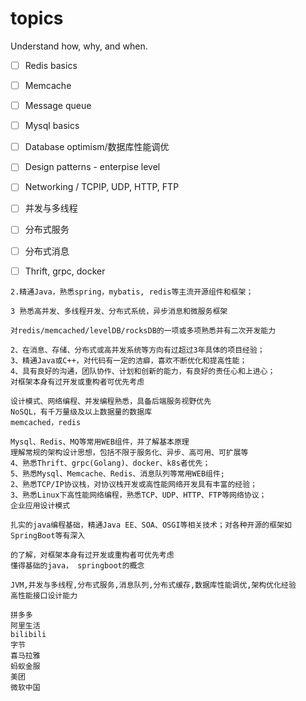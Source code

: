 # topics

Understand how, why, and when.

- [ ] Redis basics
- [ ] Memcache
- [ ] Message queue
- [ ] Mysql basics
- [ ] Database optimism/数据库性能调优
- [ ] Design patterns - enterpise level
- [ ] Networking / TCPIP, UDP, HTTP, FTP
- [ ] 并发与多线程
- [ ] 分布式服务
- [ ] 分布式消息
- [ ] Thrift, grpc, docker




```
2.精通Java，熟悉spring，mybatis, redis等主流开源组件和框架；

3 熟悉高并发、多线程开发、分布式系统，异步消息和微服务框架

对redis/memcached/levelDB/rocksDB的一项或多项熟悉并有二次开发能力

2、在消息、存储、分布式或高并发系统等方向有过超过3年具体的项目经验；
3、精通Java或C++，对代码有一定的洁癖，喜欢不断优化和提高性能；
4、具有良好的沟通，团队协作、计划和创新的能力，有良好的责任心和上进心；
对框架本身有过开发或重构者可优先考虑

设计模式、网络编程、并发编程熟悉，具备后端服务视野优先
NoSQL，有千万量级及以上数据量的数据库
memcached，redis

Mysql、Redis、MQ等常用WEB组件，并了解基本原理
理解常规的架构设计思想，包括不限于服务化、异步、高可用、可扩展等
4、熟悉Thrift、grpc(Golang)、docker、k8s者优先；
5、熟悉Mysql、Memcache、Redis、消息队列等常用WEB组件;
2、熟悉TCP/IP协议栈，对协议栈开发或高性能网络开发具有丰富的经验；
3、熟悉Linux下高性能网络编程，熟悉TCP、UDP、HTTP、FTP等网络协议；
企业应用设计模式

扎实的java编程基础，精通Java EE、SOA、OSGI等相关技术；对各种开源的框架如SpringBoot等有深入

的了解，对框架本身有过开发或重构者可优先考虑
懂得基础的java， springboot的概念

JVM,并发与多线程,分布式服务,消息队列,分布式缓存,数据库性能调优,架构优化经验
高性能接口设计能力
```

```
拼多多
阿里生活
bilibili
字节
喜马拉雅
蚂蚁金服
美团
微软中国
```
